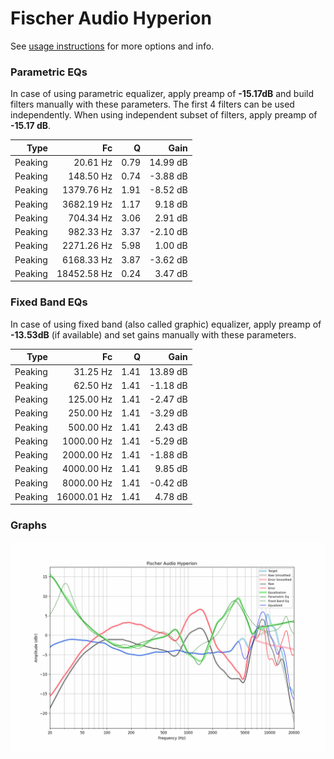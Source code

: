 # Fischer Audio Hyperion
See [usage instructions](https://github.com/jaakkopasanen/AutoEq#usage) for more options and info.

### Parametric EQs
In case of using parametric equalizer, apply preamp of **-15.17dB** and build filters manually
with these parameters. The first 4 filters can be used independently.
When using independent subset of filters, apply preamp of **-15.17 dB**.

| Type    | Fc          |    Q | Gain     |
|--------:|------------:|-----:|---------:|
| Peaking | 20.61 Hz    | 0.79 | 14.99 dB |
| Peaking | 148.50 Hz   | 0.74 | -3.88 dB |
| Peaking | 1379.76 Hz  | 1.91 | -8.52 dB |
| Peaking | 3682.19 Hz  | 1.17 | 9.18 dB  |
| Peaking | 704.34 Hz   | 3.06 | 2.91 dB  |
| Peaking | 982.33 Hz   | 3.37 | -2.10 dB |
| Peaking | 2271.26 Hz  | 5.98 | 1.00 dB  |
| Peaking | 6168.33 Hz  | 3.87 | -3.62 dB |
| Peaking | 18452.58 Hz | 0.24 | 3.47 dB  |

### Fixed Band EQs
In case of using fixed band (also called graphic) equalizer, apply preamp of **-13.53dB**
(if available) and set gains manually with these parameters.

| Type    | Fc          |    Q | Gain     |
|--------:|------------:|-----:|---------:|
| Peaking | 31.25 Hz    | 1.41 | 13.89 dB |
| Peaking | 62.50 Hz    | 1.41 | -1.18 dB |
| Peaking | 125.00 Hz   | 1.41 | -2.47 dB |
| Peaking | 250.00 Hz   | 1.41 | -3.29 dB |
| Peaking | 500.00 Hz   | 1.41 | 2.43 dB  |
| Peaking | 1000.00 Hz  | 1.41 | -5.29 dB |
| Peaking | 2000.00 Hz  | 1.41 | -1.88 dB |
| Peaking | 4000.00 Hz  | 1.41 | 9.85 dB  |
| Peaking | 8000.00 Hz  | 1.41 | -0.42 dB |
| Peaking | 16000.01 Hz | 1.41 | 4.78 dB  |

### Graphs
![](./Fischer%20Audio%20Hyperion.png)